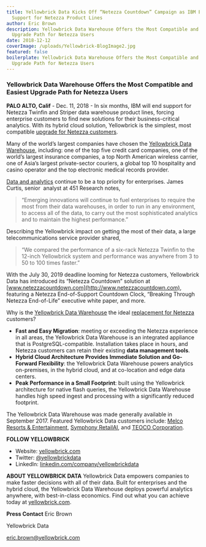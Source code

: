 ```yaml
---
title: Yellowbrick Data Kicks Off “Netezza Countdown” Campaign as IBM Ends
  Support for Netezza Product Lines
author: Eric Brown
description: Yellowbrick Data Warehouse Offers the Most Compatible and Easiest
  Upgrade Path for Netezza Users
date: 2018-12-12
coverImage: /uploads/Yellowbrick-BlogImage2.jpg
featured: false
boilerplate: Yellowbrick Data Warehouse Offers the Most Compatible and Easiest
  Upgrade Path for Netezza Users
---
```

### Yellowbrick Data Warehouse Offers the Most Compatible and Easiest Upgrade Path for Netezza Users

**PALO ALTO, Calif** - Dec. 11, 2018 - In six months, IBM will end support for Netezza Twinfin and Striper data warehouse product lines, forcing enterprise customers to find new solutions for their business-critical analytics. With its hybrid cloud solution, Yellowbrick is the simplest, most compatible [upgrade for Netezza customers](https://www.yellowbrick.com/netezza/).

Many of the world’s largest companies have chosen the [Yellowbrick Data Warehouse](https://www.yellowbrick.com/products/data-warehouse/), including: one of the top five credit card companies, one of the world’s largest insurance companies, a top North American wireless carrier, one of Asia’s largest private-sector couriers, a global top 10 hospitality and casino operator and the top electronic medical records provider.

[Data and analytics](https://www.yellowbrick.com/resources/executive-briefs/telecom/) continue to be a top priority for enterprises. James Curtis, senior  analyst at 451 Research notes,

> “Emerging innovations will continue to fuel enterprises to require the most from their data warehouses, in order to run in any environment, to access all of the data, to carry out the most sophisticated analytics and to maintain the highest performance.”

Describing the Yellowbrick impact on getting the most of their data, a large telecommunications service provider shared,

> “We compared the performance of a ​six-rack Netezza Twinfin​​ to the 12-inch Yellowbrick system​​ and performance was anywhere from ​3 to 50 to 100 times faster​​.”

With the July 30, 2019 deadline looming for Netezza customers, Yellowbrick Data has introduced its “Netezza Countdown” solution at [www.netezzacountdown.com](http://www.netezzacountdown.com), featuring a Netezza End-of-Support Countdown Clock, “Breaking Through Netezza End-of-Life” executive white paper, and more.

Why is the [Yellowbrick Data Warehouse](https://www.yellowbrick.com/products/data-warehouse/) the ideal [replacement for Netezza](https://www.yellowbrick.com/netezza/) customers?

* **Fast and Easy Migration**: meeting or exceeding the Netezza experience in all areas, the Yellowbrick Data Warehouse is an integrated appliance that is PostgreSQL-compatible. Installation takes place in hours, and Netezza customers can retain their existing **data management tools**.
* **Hybrid Cloud Architecture Provides Immediate Solution and Go-Forward Flexibility**: the Yellowbrick Data Warehouse powers analytics on-premises, in the hybrid cloud, and at co-location and edge data centers.
* **Peak Performance in a Small Footprint**: built using the Yellowbrick architecture for native flash queries, the Yellowbrick Data Warehouse handles high speed ingest and processing with a significantly reduced footprint.

The Yellowbrick Data Warehouse was made generally available in September 2017. Featured Yellowbrick Data customers include: [](https://www.allscripts.com/)[Melco Resorts & Entertainment](https://www.yellowbrick.com/resources/case-studies/melco/), [Symphony RetailAI](https://www.yellowbrick.com/resources/case-studies/symphony-retail-ai/), and [TEOCO Corporation](https://www.yellowbrick.com/resources/case-studies/teoco/).

**FOLLOW YELLOWBRICK**

* Website: [yellowbrick.com](/)
* Twitter: [@yellowbrickdata](http://twitter.com/yellowbrickdata)
* LinkedIn: [linkedin.com/company/yellowbrickdata](http://linkedin.com/company/yellowbrickdata)

**ABOUT YELLOWBRICK DATA**
Yellowbrick Data empowers companies to make faster decisions with all of their data. Built for enterprises and the hybrid cloud, the Yellowbrick Data Warehouse deploys powerful analytics anywhere, with best-in-class economics. Find out what you can achieve today at [yellowbrick.com](/).

**Press Contact**
Eric Brown

Yellowbrick Data

[eric.brown@yellowbrick.com](mailto:eric.brown@yellowbrick.com)